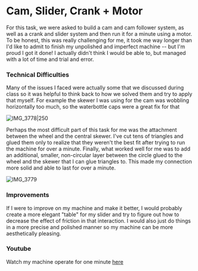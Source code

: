 # Cam, Slider, Crank + Motor


For this task, we were asked to build a cam and cam follower system, as well as a crank and slider system and then run it for a minute using a motor. To be honest, this was really challenging for me, it took me way longer than I'd like to admit to finish my unpolished and imperfect machine -- but I'm proud I got it done! I actually didn't think I would be able to, but managed with a lot of time and trial and error. 

### Technical Difficulties 
Many of the issues I faced were actually some that we discussed during class so it was helpful to think back to how we solved them and try to apply that myself. For example the skewer I was using for the cam was wobbling horizontally too much, so the waterbottle caps were a great fix for that

![IMG_3778|250](https://user-images.githubusercontent.com/57350290/216774306-e2c10e71-52ee-4815-b2ab-4616fb5aeb97.jpg)

Perhaps the most difficult part of this task for me was the attachment between the wheel and the central skewer. I've cut tens of triangles and glued them only to realize that they weren't the best fit after trying to run the machine for over a minute. Finally, what worked well for me was to add an additional, smaller, non-circular layer between the circle glued to the wheel and the skewer that I can glue triangles to. This made my connection more solid and able to last for over a minute. 

![IMG_3779](https://user-images.githubusercontent.com/57350290/216774466-c0902d37-ca22-4b53-96c1-2cd1cda1a972.jpg)


### Improvements
If I were to improve on my machine and make it better, I would probably create a more elegant "table" for my slider and try to figure out how to decrease the effect of friction in that interaction. I would also just do things in a more precise and polished manner so my machine can be more aesthetically pleasing. 

### Youtube
 
Watch my machine operate for one minute [here](https://youtu.be/ydXaO6JSEZ0)
